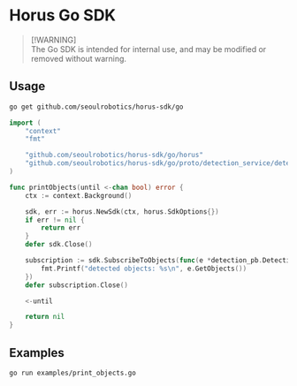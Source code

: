 # Horus Go SDK

> [!WARNING]\
> The Go SDK is intended for internal use, and may be modified or removed
> without warning.

## Usage

```sh
go get github.com/seoulrobotics/horus-sdk/go
```

```go
import (
    "context"
    "fmt"

    "github.com/seoulrobotics/horus-sdk/go/horus"
    "github.com/seoulrobotics/horus-sdk/go/proto/detection_service/detection_pb"
)

func printObjects(until <-chan bool) error {
    ctx := context.Background()

    sdk, err := horus.NewSdk(ctx, horus.SdkOptions{})
    if err != nil {
        return err
    }
    defer sdk.Close()

    subscription := sdk.SubscribeToObjects(func(e *detection_pb.DetectionEvent) {
        fmt.Printf("detected objects: %s\n", e.GetObjects())
    })
    defer subscription.Close()

    <-until

    return nil
}
```

## Examples

```sh
go run examples/print_objects.go
```
